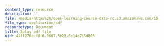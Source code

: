 ```yaml
---
content_type: resource
description: ''
file: /media/https%3A/open-learning-course-data-rc.s3.amazonaws.com/15-071-the-analytics-edge-spring-2017/44ff276ef8f0960750236c14e7b3d803_ruFpq-_wpc0.pdf
file_type: application/pdf
resourcetype: Document
title: 3play pdf file
uid: 44ff276e-f8f0-9607-5023-6c14e7b3d803
---
```

